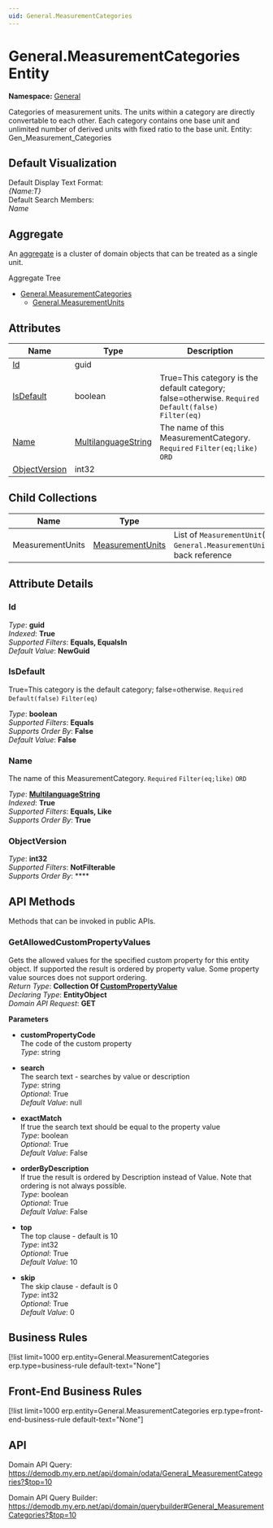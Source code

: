 ```yaml
---
uid: General.MeasurementCategories
---
```

# General.MeasurementCategories Entity

**Namespace:** [General](General.md)  

Categories of measurement units. The units within a category are directly convertable to each other. Each category contains one base unit and unlimited number of derived units with fixed ratio to the base unit. Entity: Gen_Measurement_Categories

## Default Visualization
Default Display Text Format:  
_{Name:T}_  
Default Search Members:  
_Name_  

## Aggregate
An [aggregate](https://docs.erp.net/tech/advanced/concepts/aggregates.html) is a cluster of domain objects that can be treated as a single unit.  

Aggregate Tree  
* [General.MeasurementCategories](General.MeasurementCategories.md)  
  * [General.MeasurementUnits](General.MeasurementUnits.md)  

## Attributes

| Name | Type | Description |
| ---- | ---- | --- |
| [Id](General.MeasurementCategories.md#id) | guid |  
| [IsDefault](General.MeasurementCategories.md#isdefault) | boolean | True=This category is the default category; false=otherwise. `Required` `Default(false)` `Filter(eq)` 
| [Name](General.MeasurementCategories.md#name) | [MultilanguageString](../data-types.md#multilanguagestring) | The name of this MeasurementCategory. `Required` `Filter(eq;like)` `ORD` 
| [ObjectVersion](General.MeasurementCategories.md#objectversion) | int32 |  

## Child Collections

| Name | Type | Description |
| ---- | ---- | --- |
| MeasurementUnits | [MeasurementUnits](General.MeasurementUnits.md) | List of `MeasurementUnit`(General.MeasurementUnits.md) child objects, based on the `General.MeasurementUnit.MeasurementCategory`(General.MeasurementUnits.md#measurementcategory) back reference 


## Attribute Details

### Id

_Type_: **guid**  
_Indexed_: **True**  
_Supported Filters_: **Equals, EqualsIn**  
_Default Value_: **NewGuid**  

### IsDefault

True=This category is the default category; false=otherwise. `Required` `Default(false)` `Filter(eq)`

_Type_: **boolean**  
_Supported Filters_: **Equals**  
_Supports Order By_: **False**  
_Default Value_: **False**  

### Name

The name of this MeasurementCategory. `Required` `Filter(eq;like)` `ORD`

_Type_: **[MultilanguageString](../data-types.md#multilanguagestring)**  
_Indexed_: **True**  
_Supported Filters_: **Equals, Like**  
_Supports Order By_: **True**  

### ObjectVersion

_Type_: **int32**  
_Supported Filters_: **NotFilterable**  
_Supports Order By_: ****  


## API Methods

Methods that can be invoked in public APIs.

### GetAllowedCustomPropertyValues

Gets the allowed values for the specified custom property for this entity object.              If supported the result is ordered by property value. Some property value sources does not support ordering.  
_Return Type_: **Collection Of [CustomPropertyValue](../data-types.md#general.custompropertyvalue)**  
_Declaring Type_: **EntityObject**  
_Domain API Request_: **GET**  

**Parameters**  
  * **customPropertyCode**  
    The code of the custom property  
    _Type_: string  

  * **search**  
    The search text - searches by value or description  
    _Type_: string  
     _Optional_: True  
    _Default Value_: null  

  * **exactMatch**  
    If true the search text should be equal to the property value  
    _Type_: boolean  
     _Optional_: True  
    _Default Value_: False  

  * **orderByDescription**  
    If true the result is ordered by Description instead of Value. Note that ordering is not always possible.  
    _Type_: boolean  
     _Optional_: True  
    _Default Value_: False  

  * **top**  
    The top clause - default is 10  
    _Type_: int32  
     _Optional_: True  
    _Default Value_: 10  

  * **skip**  
    The skip clause - default is 0  
    _Type_: int32  
     _Optional_: True  
    _Default Value_: 0  



## Business Rules

[!list limit=1000 erp.entity=General.MeasurementCategories erp.type=business-rule default-text="None"]

## Front-End Business Rules

[!list limit=1000 erp.entity=General.MeasurementCategories erp.type=front-end-business-rule default-text="None"]

## API

Domain API Query:
<https://demodb.my.erp.net/api/domain/odata/General_MeasurementCategories?$top=10>

Domain API Query Builder:
<https://demodb.my.erp.net/api/domain/querybuilder#General_MeasurementCategories?$top=10>

